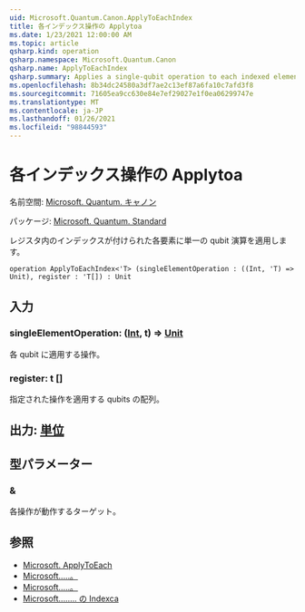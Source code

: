 ```yaml
---
uid: Microsoft.Quantum.Canon.ApplyToEachIndex
title: 各インデックス操作の Applytoa
ms.date: 1/23/2021 12:00:00 AM
ms.topic: article
qsharp.kind: operation
qsharp.namespace: Microsoft.Quantum.Canon
qsharp.name: ApplyToEachIndex
qsharp.summary: Applies a single-qubit operation to each indexed element in a register.
ms.openlocfilehash: 8b34dc24580a3df7ae2c13ef87a6fa10c7afd3f8
ms.sourcegitcommit: 71605ea9cc630e84e7ef29027e1f0ea06299747e
ms.translationtype: MT
ms.contentlocale: ja-JP
ms.lasthandoff: 01/26/2021
ms.locfileid: "98844593"
---
```

# <a name="applytoeachindex-operation"></a>各インデックス操作の Applytoa

名前空間: [Microsoft. Quantum. キャノン](xref:Microsoft.Quantum.Canon)

パッケージ: [Microsoft. Quantum. Standard](https://nuget.org/packages/Microsoft.Quantum.Standard)


レジスタ内のインデックスが付けられた各要素に単一の qubit 演算を適用します。

```qsharp
operation ApplyToEachIndex<'T> (singleElementOperation : ((Int, 'T) => Unit), register : 'T[]) : Unit
```


## <a name="input"></a>入力

### <a name="singleelementoperation--intt--unit"></a>singleElementOperation: ([Int](xref:microsoft.quantum.lang-ref.int), t) => [Unit](xref:microsoft.quantum.lang-ref.unit) 

各 qubit に適用する操作。


### <a name="register--t"></a>register: t []

指定された操作を適用する qubits の配列。



## <a name="output--unit"></a>出力: [単位](xref:microsoft.quantum.lang-ref.unit)



## <a name="type-parameters"></a>型パラメーター

### <a name="t"></a>&

各操作が動作するターゲット。

## <a name="see-also"></a>参照

- [Microsoft. ApplyToEach](xref:Microsoft.Quantum.Canon.ApplyToEach)
- [Microsoft.....。](xref:Microsoft.Quantum.Canon.ApplyToEachIndexA)
- [Microsoft.....。](xref:Microsoft.Quantum.Canon.ApplyToEachIndexC)
- [Microsoft........ の Indexca](xref:Microsoft.Quantum.Canon.ApplyToEachIndexCA)